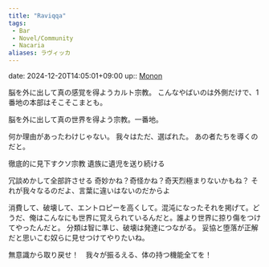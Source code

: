 ```yaml
---
title: "Raviqqa"
tags:
 - Bar
 - Novel/Community
 - Nacaria
aliases: ラヴィッカ
---
```


date: 2024-12-20T14:05:01+09:00
up:: [Monon](Monon.md)

脳を外に出して真の感覚を得ようカルト宗教。
こんなやばいのは外側だけで、1番地の本部はそこそこまとも。

脳を外に出して真の世界を得よう宗教。一番地。

何か理由があったわけじゃない。
我々はただ、選ばれた。
あの者たちを導くのだと。

徹底的に見下すクソ宗教
遺族に遺児を送り続ける

冗談めかして全部許させる
奇妙かね？奇怪かね？奇天烈極まりないかもね？
それが我々なるのだよ、言葉に違いはないのだからよ

消費して、破壊して、エントロピーを高くして。混沌になったそれを掲げて。どうだ、俺はこんなにも世界に覚えられているんだと。誰より世界に掠り傷をつけてやったんだと。
分類は智に準じ、破壊は発達につながる。
妥協と堕落が正解だと思いこむ奴らに見せつけてやりたいね。

無意識から取り戻せ！　我々が振るえる、体の持つ機能全てを！